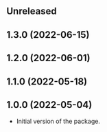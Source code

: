 <!-- Learn how to maintain this file at https://github.com/WordPress/gutenberg/tree/HEAD/packages#maintaining-changelogs. -->

## Unreleased

## 1.3.0 (2022-06-15)

## 1.2.0 (2022-06-01)

## 1.1.0 (2022-05-18)

## 1.0.0 (2022-05-04)

-   Initial version of the package.
